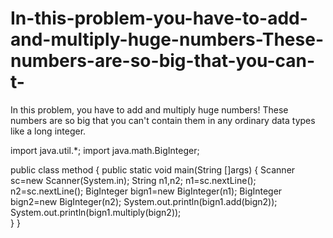 # In-this-problem-you-have-to-add-and-multiply-huge-numbers-These-numbers-are-so-big-that-you-can-t-
In this problem, you have to add and multiply huge numbers! These numbers are so big that you can't contain them in any ordinary data types like a long integer.

import java.util.*;
import java.math.BigInteger;

public class method
{
   public static void main(String []args)
   {
       Scanner sc=new Scanner(System.in);
       String n1,n2;
       n1=sc.nextLine();
       n2=sc.nextLine();
       BigInteger bign1=new BigInteger(n1);
       BigInteger bign2=new BigInteger(n2);
       System.out.println(bign1.add(bign2));
       System.out.println(bign1.multiply(bign2));   
   }
}

